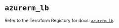 # `azurerm_lb`

Refer to the Terraform Registory for docs: [`azurerm_lb`](https://registry.terraform.io/providers/hashicorp/azurerm/3.0.2/docs/resources/lb).
